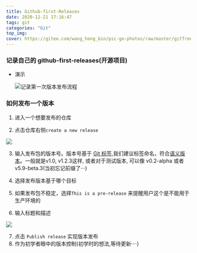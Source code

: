 ```yaml
---
title: Github-first-Releases
date: 2020-12-21 17:16:47
tags: git
categories: "Git"
top_img:
cover: https://gitee.com/wang_hong_bin/pic-go-photos/raw/master/gitTree.png
---
```


###  记录自己的 github-first-releases(开源项目)

+ 演示

  <img src="https://gitee.com/wang_hong_bin/pic-go-photos/raw/master/gitTree.png" title='记录第一次版本发布流程'>

###  如何发布一个版本

1.  进入一个想要发布的仓库

2.  点击仓库右侧`create a new release`

   <img src="https://gitee.com/wang_hong_bin/pic-go-photos/raw/master/cnew.png">

3.  输入发布包的版本号。版本号基于 [Git 标签](http://git-scm.com/book/en/Git-Basics-Tagging),我们建议标签命名，符合[语义版本](http://semver.org/)。一般就是v1.0, v1.2.3这样, 或者对于测试版本, 可以像 v0.2-alpha 或者 v5.9-beta.3(当初忘记前缀了···)

4.  选择发布版本基于哪个目标

5.  如果发布包不稳定，选择`This is a pre-release` 来提醒用户这个是不能用于生产环境的

6.  输入标题和描述

   <img src="https://gitee.com/wang_hong_bin/pic-go-photos/raw/master/infos.png">

7.  点击 `Publish release` 实现版本发布
8. 作为初学者眼中的版本控制(初学时的想法,等待更新····)